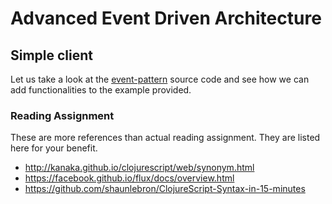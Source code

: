 # Advanced Event Driven Architecture

## Simple client 

Let us take a look at the [event-pattern](src/event-pattern) source code and see how we can add functionalities to the example provided. 

### Reading Assignment

These are more references than actual reading assignment.  They are listed here for your benefit.

* http://kanaka.github.io/clojurescript/web/synonym.html
* https://facebook.github.io/flux/docs/overview.html
* https://github.com/shaunlebron/ClojureScript-Syntax-in-15-minutes
